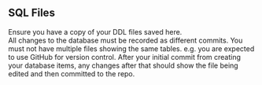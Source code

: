## SQL Files

Ensure you have a copy of your DDL files saved here.  
All changes to the database must be recorded as different commits.  You must not have multiple files showing the same tables.
e.g. you are expected to use GitHub for version control.  After your initial commit from creating your database items, any changes after that should show the file being edited and then committed to the repo.  